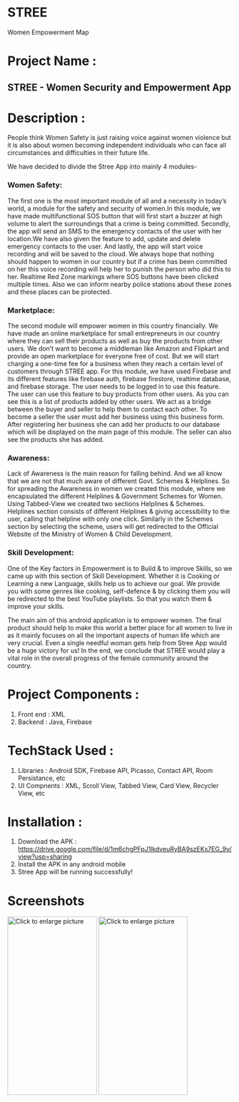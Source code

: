 # STREE
Women Empowerment Map
# Project Name : 

## STREE - Women Security and Empowerment App

# Description :

People think Women Safety is just raising voice against women violence but it is also about women becoming independent individuals who can face all circumstances and difficulties in their future life.

We have decided to divide the Stree App into mainly 4 modules-

### Women Safety:
The first one is the most important module of all and a necessity in today’s world, a module for the safety and security of women.In this module, we have made multifunctional SOS button that will first start a buzzer at high volume to alert the surroundings that a crime is being committed. Secondly, the app will send an SMS to the emergency contacts of the user with her location.We have also given the feature to add, update and delete emergency contacts to the user. And lastly, the app will start voice recording and will be saved to the cloud. We always hope that nothing should happen to women in our country but if a crime has been committed on her this voice recording will help her to punish the person who did this to her. Realtime Red Zone markings where SOS buttons have been clicked multiple times. Also we can inform nearby police stations about these zones and these places can be protected.


### Marketplace:

The second module will empower women in this country financially. We have made an online marketplace for small entrepreneurs in our country where they can sell their products as well as buy the products from other users. We don’t want to become a middleman like Amazon and Flipkart and provide an open marketplace for everyone free of cost. But we will start charging a one-time fee for a business when they reach a certain level of customers through STREE app. For this module, we have used Firebase and its different features like firebase auth, firebase firestore, realtime database, and firebase storage. The user needs to be logged in to use this feature. The user can use this feature to buy products from other users. As you can see this is a list of products added by other users. We act as a bridge between the buyer and seller to help them to contact each other. To become a seller the user must add her business using this business form. After registering her business she can add her products to our database which will be displayed on the main page of this module. The seller can also see the products she has added.

### Awareness:

Lack of Awareness is the main reason for falling behind. And we all know that we are not that much aware of different Govt. Schemes & Helplines. So for  spreading the Awareness in women we created this module, where we encapsulated the different Helplines & Government Schemes for Women. Using Tabbed-View we created two sections Helplines & Schemes. Helplines section consists of different Helplines & giving accessibility to the user, calling that helpline with only one click. Similarly in the Schemes section by selecting the scheme, users will get redirected to the Official Website of the Ministry of Women & Child Development. 

### Skill Development:

One of the Key factors in Empowerment is to Build & to improve Skills, so we came up with this section of Skill Development. Whether it is Cooking or Learning a new Language, skills help us to achieve our goal. We provide you with some genres like cooking, self-defence & by clicking them you will be redirected to the best YouTube playlists. So that you watch them & improve your skills. 

The main aim of this android application is to empower women. The final product should help to make this world a better place for all women to live in as it mainly focuses on all the important aspects of human life which are very crucial. Even a single needful woman gets help from Stree App would be a huge victory for us! In the end, we conclude that STREE would play a vital role in the overall progress of the female community around the country.

# Project Components :
1) Front end : XML
2) Backend : Java, Firebase

# TechStack Used : 
1) Libraries : Android SDK, Firebase API, Picasso, Contact API, Room Persistance, etc
2) UI Compnents : XML, Scroll View, Tabbed View, Card View, Recycler View, etc

# Installation : 
1) Download the APK : https://drive.google.com/file/d/1m6chgPFpJ1lkdveuRyBA9szEKs7EG_9v/view?usp=sharing
2) Install the APK in any android mobile
3) Stree App will be running successfully!

# Screenshots
<img src="https://drive.google.com/uc?export=view&id=1HDWCptnqDgB0ERPCWHbzvljIZE-oXvNh" width="200" height="400" title="Click to enlarge picture" />
<img src="https://drive.google.com/uc?export=view&id=1W3SSMMtXVzd1ypDNHk465zAU8feY6pqW" width="200" height="400" title="Click to enlarge picture" />
